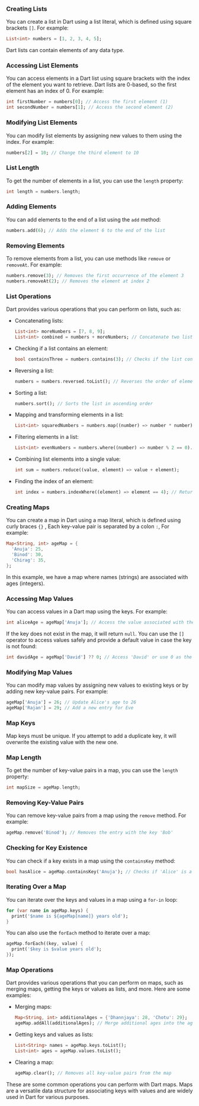 
### Creating Lists

You can create a list in Dart using a list literal, which is defined using square brackets `[]`. For example:

```dart
List<int> numbers = [1, 2, 3, 4, 5];
```

Dart lists can contain elements of any data type.

### Accessing List Elements

You can access elements in a Dart list using square brackets with the index of the element you want to retrieve. Dart lists are 0-based, so the first element has an index of 0. For example:

```dart
int firstNumber = numbers[0]; // Access the first element (1)
int secondNumber = numbers[1]; // Access the second element (2)
```

### Modifying List Elements

You can modify list elements by assigning new values to them using the index. For example:

```dart
numbers[2] = 10; // Change the third element to 10
```

### List Length

To get the number of elements in a list, you can use the `length` property:

```dart
int length = numbers.length;
```

### Adding Elements

You can add elements to the end of a list using the `add` method:

```dart
numbers.add(6); // Adds the element 6 to the end of the list
```

### Removing Elements

To remove elements from a list, you can use methods like `remove` or `removeAt`. For example:

```dart
numbers.remove(3); // Removes the first occurrence of the element 3
numbers.removeAt(2); // Removes the element at index 2
```

### List Operations

Dart provides various operations that you can perform on lists, such as:

- Concatenating lists:

  ```dart
  List<int> moreNumbers = [7, 8, 9];
  List<int> combined = numbers + moreNumbers; // Concatenate two lists
  ```

- Checking if a list contains an element:

  ```dart
  bool containsThree = numbers.contains(3); // Checks if the list contains the element 3
  ```

- Reversing a list:

  ```dart
  numbers = numbers.reversed.toList(); // Reverses the order of elements
  ```

- Sorting a list:

  ```dart
  numbers.sort(); // Sorts the list in ascending order
  ```

- Mapping and transforming elements in a list:

  ```dart
  List<int> squaredNumbers = numbers.map((number) => number * number).toList();
  ```

- Filtering elements in a list:

  ```dart
  List<int> evenNumbers = numbers.where((number) => number % 2 == 0).toList();
  ```

- Combining list elements into a single value:

  ```dart
  int sum = numbers.reduce((value, element) => value + element);
  ```

- Finding the index of an element:

  ```dart
  int index = numbers.indexWhere((element) => element == 4); // Returns the index of the first element equal to 4
  ```



### Creating Maps

You can create a map in Dart using a map literal, which is defined using curly braces `{}` , Each key-value pair is separated by a colon `:`, For example:

```dart
Map<String, int> ageMap = {
  'Anuja': 25,
  'Binod': 30,
  'Chirag': 35,
};
```

In this example, we have a map where names (strings) are associated with ages (integers).

### Accessing Map Values

You can access values in a Dart map using the keys. For example:

```dart
int aliceAge = ageMap['Anuja']; // Access the value associated with the key 'Alice' (25)
```

If the key does not exist in the map, it will return `null`. You can use the `[]` operator to access values safely and provide a default value in case the key is not found:

```dart
int davidAge = ageMap['David'] ?? 0; // Access 'David' or use 0 as the default if not found
```

### Modifying Map Values

You can modify map values by assigning new values to existing keys or by adding new key-value pairs. For example:

```dart
ageMap['Anuja'] = 26; // Update Alice's age to 26
ageMap['Rajan'] = 29; // Add a new entry for Eve
```

### Map Keys

Map keys must be unique. If you attempt to add a duplicate key, it will overwrite the existing value with the new one.

### Map Length

To get the number of key-value pairs in a map, you can use the `length` property:

```dart
int mapSize = ageMap.length;
```

### Removing Key-Value Pairs

You can remove key-value pairs from a map using the `remove` method. For example:

```dart
ageMap.remove('Binod'); // Removes the entry with the key 'Bob'
```

### Checking for Key Existence

You can check if a key exists in a map using the `containsKey` method:

```dart
bool hasAlice = ageMap.containsKey('Anuja'); // Checks if 'Alice' is a key in the map
```

### Iterating Over a Map

You can iterate over the keys and values in a map using a `for-in` loop:

```dart
for (var name in ageMap.keys) {
  print('$name is ${ageMap[name]} years old');
}
```

You can also use the `forEach` method to iterate over a map:

```dart
ageMap.forEach((key, value) {
  print('$key is $value years old');
});
```

### Map Operations

Dart provides various operations that you can perform on maps, such as merging maps, getting the keys or values as lists, and more. Here are some examples:

- Merging maps:

  ```dart
  Map<String, int> additionalAges = {'Dhannjaya': 28, 'Chotu': 29};
  ageMap.addAll(additionalAges); // Merge additional ages into the ageMap
  ```

- Getting keys and values as lists:

  ```dart
  List<String> names = ageMap.keys.toList();
  List<int> ages = ageMap.values.toList();
  ```

- Clearing a map:

  ```dart
  ageMap.clear(); // Removes all key-value pairs from the map
  ```

These are some common operations you can perform with Dart maps. Maps are a versatile data structure for associating keys with values and are widely used in Dart for various purposes.